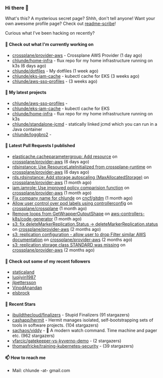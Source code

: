 ### Hi there 👋

What's this? A mysterious secret page? Shhh, don't tell anyone!
Want your own awesome profile page? Check out [readme-scribe](https://github.com/muesli/readme-scribe)!

Curious what I've been hacking on recently?

#### 👷 Check out what I'm currently working on

- [crossplane/provider-aws](https://github.com/crossplane/provider-aws) - Crossplane AWS Provider (1 day ago)
- [chlunde/home-infra](https://github.com/chlunde/home-infra) - flux repo for my home infrastructure running on k3s  (6 days ago)
- [chlunde/dotfiles](https://github.com/chlunde/dotfiles) - My dotfiles (1 week ago)
- [chlunde/eks-iam-cache](https://github.com/chlunde/eks-iam-cache) - kubectl cache for EKS (3 weeks ago)
- [chlunde/aws-sso-profiles](https://github.com/chlunde/aws-sso-profiles) -  (3 weeks ago)

#### 🌱 My latest projects

- [chlunde/aws-sso-profiles](https://github.com/chlunde/aws-sso-profiles) - 
- [chlunde/eks-iam-cache](https://github.com/chlunde/eks-iam-cache) - kubectl cache for EKS
- [chlunde/home-infra](https://github.com/chlunde/home-infra) - flux repo for my home infrastructure running on k3s 
- [chlunde/standalone-jcmd](https://github.com/chlunde/standalone-jcmd) - statically linked jcmd which you can run in a Java container
- [chlunde/loggbro2](https://github.com/chlunde/loggbro2) - 

#### 🔨 Latest Pull Requests I published

- [elasticache.cacheparametergroup: Add resource](https://github.com/crossplane/provider-aws/pull/834) on [crossplane/provider-aws](https://github.com/crossplane/provider-aws) (6 days ago)
- [rdsinstance: Use ResourceLateInitialized from crossplane-runtime](https://github.com/crossplane/provider-aws/pull/833) on [crossplane/provider-aws](https://github.com/crossplane/provider-aws) (6 days ago)
- [rds.rdsinstance: Add storage autoscaling (MaxAllocatedStorage)](https://github.com/crossplane/provider-aws/pull/794) on [crossplane/provider-aws](https://github.com/crossplane/provider-aws) (1 month ago)
- [iam.iamrole: Use improved policy comparision function](https://github.com/crossplane/provider-aws/pull/793) on [crossplane/provider-aws](https://github.com/crossplane/provider-aws) (1 month ago)
- [Fix company name for chlunde](https://github.com/cncf/gitdm/pull/721) on [cncf/gitdm](https://github.com/cncf/gitdm) (1 month ago)
- [Allow user control over pod labels using controllerconfig](https://github.com/crossplane/crossplane/pull/2455) on [crossplane/crossplane](https://github.com/crossplane/crossplane) (1 month ago)
- [Remove loops from GetWrapperOutputShape](https://github.com/aws-controllers-k8s/code-generator/pull/145) on [aws-controllers-k8s/code-generator](https://github.com/aws-controllers-k8s/code-generator) (1 month ago)
- [s3: fix deleteMarkerReplication.Status -&gt; deleteMarkerReplication.status](https://github.com/crossplane/provider-aws/pull/766) on [crossplane/provider-aws](https://github.com/crossplane/provider-aws) (2 months ago)
- [s3: replication configuration - allow user to drop Filter similar AWS documentation](https://github.com/crossplane/provider-aws/pull/765) on [crossplane/provider-aws](https://github.com/crossplane/provider-aws) (2 months ago)
- [s3: replication storage class STANDARD was missing](https://github.com/crossplane/provider-aws/pull/764) on [crossplane/provider-aws](https://github.com/crossplane/provider-aws) (2 months ago)

#### 👯 Check out some of my recent followers

- [staticaland](https://github.com/staticaland)
- [luojiyin1987](https://github.com/luojiyin1987)
- [jlpettersson](https://github.com/jlpettersson)
- [VinodAnandan](https://github.com/VinodAnandan)
- [elsbrock](https://github.com/elsbrock)

#### 🌟 Recent Stars

- [ibuildthecloud/finalizers](https://github.com/ibuildthecloud/finalizers) - Stupid Finalizers (91 stargazers)
- [cashapp/hermit](https://github.com/cashapp/hermit) - Hermit manages isolated, self-bootstrapping sets of tools in software projects. (104 stargazers)
- [sachaos/viddy](https://github.com/sachaos/viddy) - 👀 A modern watch command. Time machine and pager etc. (962 stargazers)
- [vfarcic/gatekeeper-vs-kyverno-demo](https://github.com/vfarcic/gatekeeper-vs-kyverno-demo) -  (2 stargazers)
- [thomasfricke/training-kubernetes-security](https://github.com/thomasfricke/training-kubernetes-security) -  (39 stargazers)

#### 📫 How to reach me

- Mail: chlunde -at- gmail.com

